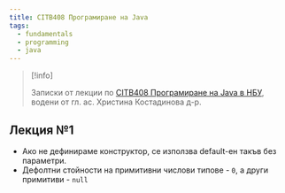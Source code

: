 ```yaml
---
title: CITB408 Програмиране на Java
tags:
  - fundamentals
  - programming
  - java
---
```

> [!info] 
> 
> Записки от лекции по [CITB408 Програмиране на Java в НБУ](https://ecatalog.nbu.bg/default.asp?V_Year=2018&YSem=4&Spec_ID=&Mod_ID=&PageShow=coursepresent&P_Menu=courses_part1&Fac_ID=3&M_PHD=0&P_ID=832&TabIndex=4&K_ID=48852&K_TypeID=26), водени от гл. ас. Христина Костадинова  д-р.

## Лекция №1

- Ако не дефинираме конструктор, се използва default-ен такъв без параметри.
- Дефолтни стойности на примитивни числови типове - `0`, а други примитиви - `null`